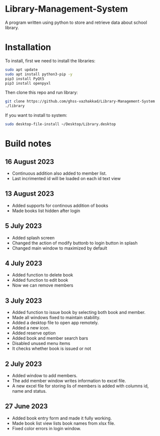 # Library-Management-System
A program written using python to store and retrieve data about school library.

# Installation
To install, first we need to install the libraries:
```sh
sudo apt update
sudo apt install python3-pip -y
pip3 install PyQt5
pip3 install openpyxl
```
Then clone this repo and run library:

```sh 
git clone https://github.com/ghss-vazhakkad/Library-Management-System
./library
```

If you want to install to system:
```sh
sudo desktop-file-install ~/Desktop/Library.desktop
```

# Build notes
## 16 August 2023
* Continuous addition also added to member list.
* Last incrimented id will be loaded on each id text view

## 13 August 2023
* Added supports for continous addition of books
* Made books list hidden after login

## 5 July 2023
* Added splash screen
* Changed the action of modify buttonb to login button in splash
* Changed main window to maximized by default

## 4 July 2023
* Added function to delete book
* Added function to edit book
* Now we can remove members
## 3 July 2023
* Added function to issue book by selecting both book and member.
* Made all windows fixed to maintain stability.
* Added a desktop file to open app remotely.
* Added a new icon.
* Added reserve option
* Added book and member search bars
* Disabled unused menu items
* It checks whether book is issued or not
## 2 July 2023
* Added window to add members.
* The add member window writes information to excel file.
* A new excel file for storing lis of members is added with columns id, name and status.
## 27 June 2023
* Added book entry form and made it fully working.
* Made book list view lists book names from xlsx file.
* Fixed color errors in login window.